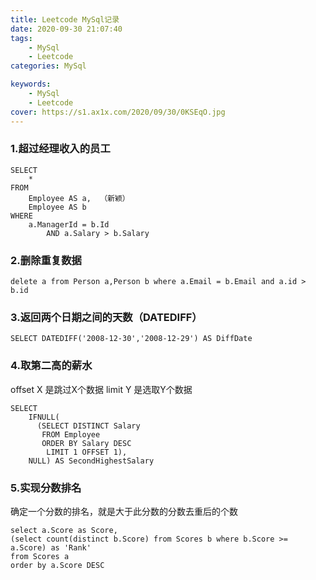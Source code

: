```yaml
---
title: Leetcode MySql记录
date: 2020-09-30 21:07:40
tags: 
    - MySql 
    - Leetcode
categories: MySql 

keywords: 
    - MySql 
    - Leetcode
cover: https://s1.ax1x.com/2020/09/30/0KSEqO.jpg
---
```




### 1.超过经理收入的员工

```mysql
SELECT
    *
FROM
    Employee AS a,	（新颖）
    Employee AS b
WHERE
    a.ManagerId = b.Id
        AND a.Salary > b.Salary
```

### 2.删除重复数据

```mysql
delete a from Person a,Person b where a.Email = b.Email and a.id > b.id	
```

### 3.返回两个日期之间的天数（DATEDIFF）

```mysql
SELECT DATEDIFF('2008-12-30','2008-12-29') AS DiffDate
```

### 4.取第二高的薪水

offset X   是跳过X个数据  limit Y      是选取Y个数据

```mysql
SELECT
    IFNULL(
      (SELECT DISTINCT Salary
       FROM Employee
       ORDER BY Salary DESC
        LIMIT 1 OFFSET 1),
    NULL) AS SecondHighestSalary
```

### 5.实现分数排名

确定一个分数的排名，就是大于此分数的分数去重后的个数

```mysql
select a.Score as Score,
(select count(distinct b.Score) from Scores b where b.Score >= a.Score) as 'Rank'
from Scores a
order by a.Score DESC
```



















